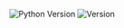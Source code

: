 ![Python Version](https://img.shields.io/badge/python-3.8%2B-blue) ![Version](https://img.shields.io/badge/version-1.0.0-brightgreen)

